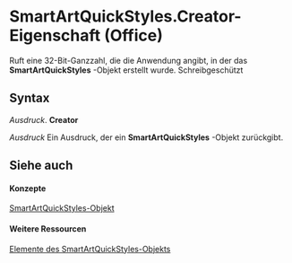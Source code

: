 
# SmartArtQuickStyles.Creator-Eigenschaft (Office)

Ruft eine 32-Bit-Ganzzahl, die die Anwendung angibt, in der das  **SmartArtQuickStyles** -Objekt erstellt wurde. Schreibgeschützt


## Syntax

 _Ausdruck_. **Creator**

 _Ausdruck_ Ein Ausdruck, der ein **SmartArtQuickStyles** -Objekt zurückgibt.


## Siehe auch


#### Konzepte


[SmartArtQuickStyles-Objekt](d488ac12-160b-c518-2b56-cc0a3a45c6b7.md)
#### Weitere Ressourcen


[Elemente des SmartArtQuickStyles-Objekts](http://msdn.microsoft.com/library/ba7c9174-4f17-c144-f115-3b46991bc74c%28Office.15%29.aspx)